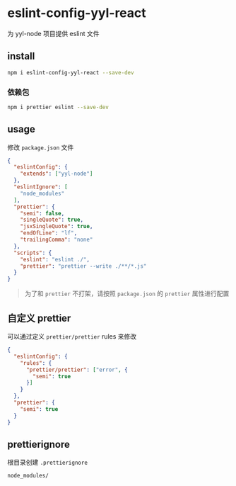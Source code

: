 # eslint-config-yyl-react
为 yyl-node 项目提供 eslint 文件

## install
```bash
npm i eslint-config-yyl-react --save-dev
```

### 依赖包
```bash
npm i prettier eslint --save-dev
```

## usage
修改 `package.json` 文件
```json
{
  "eslintConfig": {
    "extends": ["yyl-node"]
  },
  "eslintIgnore": [
    "node_modules"
  ],
  "prettier": {
    "semi": false,
    "singleQuote": true,
    "jsxSingleQuote": true,
    "endOfLine": "lf",
    "trailingComma": "none"
  },
  "scripts": {
    "eslint": "eslint ./",
    "prettier": "prettier --write ./**/*.js"
  }
}
```
> 为了和 `prettier` 不打架，请按照 `package.json` 的 `prettier` 属性进行配置

## 自定义 prettier
可以通过定义 `prettier/prettier` rules 来修改
```json
{
  "eslintConfig": {
    "rules": {
      "prettier/prettier": ["error", {
        "semi": true
      }]
    }
  },
  "prettier": {
    "semi": true
  }
}
```

## prettierignore
根目录创建 `.prettierignore`
```
node_modules/
```